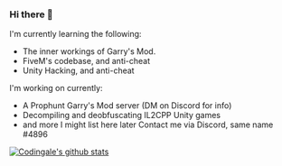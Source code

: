 ### Hi there 👋
I'm currently learning the following:
  - The inner workings of Garry's Mod.
  - FiveM's codebase, and anti-cheat
  - Unity Hacking, and anti-cheat

  
I'm  working on currently:
  - A Prophunt Garry's Mod server (DM on Discord for info)
  - Decompiling and deobfuscating IL2CPP Unity games
  - and more I might list here later
Contact me via Discord, same name #4896
  
[![Codingale's github stats](https://github-readme-stats.vercel.app/api?username=Codingale)](https://github.com/anuraghazra/github-readme-stats)
<!--
**Codingale/Codingale** is a ✨ _special_ ✨ repository because its `README.md` (this file) appears on your GitHub profile.

Here are some ideas to get you started:

- 🔭 I’m currently working on ...
- 🌱 I’m currently learning ...
- 👯 I’m looking to collaborate on ...
- 🤔 I’m looking for help with ...
- 💬 Ask me about ...
- 📫 How to reach me: ...
- 😄 Pronouns: ...
- ⚡ Fun fact: ...
-->
